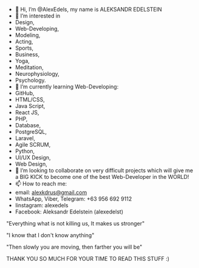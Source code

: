 - 👋 Hi, I’m @AlexEdels, my name is ALEKSANDR EDELSTEIN
- 👀 I’m interested in 
- Design, 
- Web-Developing, 
- Modeling, 
- Acting, 
- Sports, 
- Business, 
- Yoga, 
- Meditation, 
- Neurophysiology, 
- Psychology.
- 🌱 I’m currently learning Web-Developing:
- GitHub, 
- HTML/CSS, 
- Java Script, 
- React JS, 
- PHP, 
- Database, 
- PostgreSQL, 
- Laravel, 
- Agile SCRUM, 
- Python, 
- UI/UX Design, 
- Web Design,
- 💞️ I’m looking to collaborate on very difficult projects which will give me a BIG KICK to become one of the best Web-Developer in the WORLD!
- 📫 How to reach me:
- email: alexkdrus@gmail.com
- WhatsApp, Viber, Telegram: +63 956 692 9112
- Iinstagram: alexedels
- Facebook: Aleksandr Edelstein (alexedelst)

"Everything what is not killing us, It makes us stronger"

"I know that I don't know anything"

"Then slowly you are moving, then farther you will be" 

THANK YOU SO MUCH FOR YOUR TIME TO READ THIS STUFF :)

<!---
AlexEdels/AlexEdels is a ✨ special ✨ repository because its `README.md` (this file) appears on your GitHub profile.
You can click the Preview link to take a look at your changes.
--->
